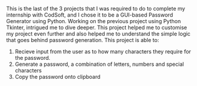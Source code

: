 This is the last of the 3 projects that I was required to do to complete my internship with CodSoft, and I chose it to be a GUI-based Password Generator using Python. Working on the previous project using Python Tkinter, intrigued me to dive deeper. This project helped me to customise my project even further and also helped me to understand the simple logic that goes behind password generation. 
This project is able to: 
1. Recieve input from the user as to how many characters they require for the password.
2. Generate a password, a combination of letters, numbers and special characters
3. Copy the password onto clipboard 
